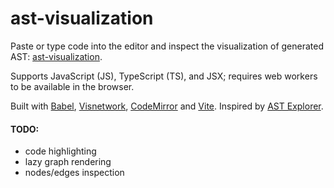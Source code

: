 # ast-visualization

Paste or type code into the editor and inspect the visualization of generated AST: [ast-visualization](https://adorableredpanda.github.io/ast-visualization/).

Supports JavaScript (JS), TypeScript (TS), and JSX; requires web workers to be available in the browser.

Built with [Babel](https://babeljs.io), [Visnetwork](https://visjs.org/), [CodeMirror](https://codemirror.net/) and [Vite](https://vitejs.dev/).
Inspired by [AST Explorer](https://astexplorer.net/).

#### TODO:
* code highlighting
* lazy graph rendering
* nodes/edges inspection